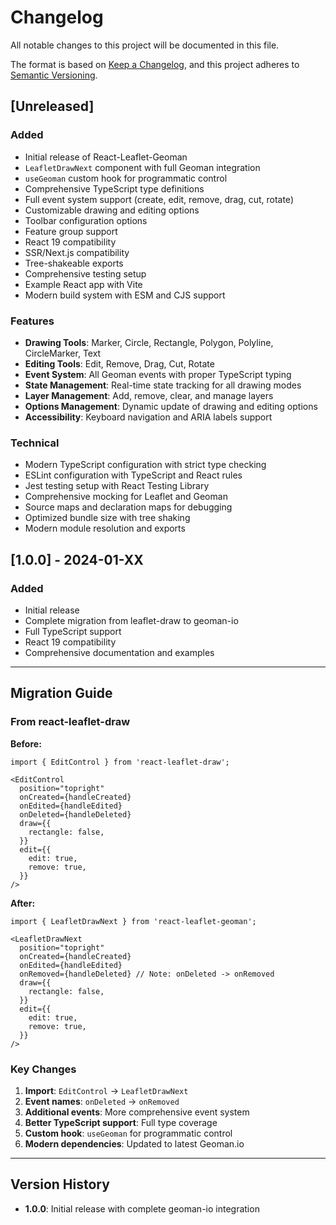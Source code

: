 # Changelog

All notable changes to this project will be documented in this file.

The format is based on [Keep a Changelog](https://keepachangelog.com/en/1.0.0/),
and this project adheres to [Semantic Versioning](https://semver.org/spec/v2.0.0.html).

## [Unreleased]

### Added
- Initial release of React-Leaflet-Geoman
- `LeafletDrawNext` component with full Geoman integration
- `useGeoman` custom hook for programmatic control
- Comprehensive TypeScript type definitions
- Full event system support (create, edit, remove, drag, cut, rotate)
- Customizable drawing and editing options
- Toolbar configuration options
- Feature group support
- React 19 compatibility
- SSR/Next.js compatibility
- Tree-shakeable exports
- Comprehensive testing setup
- Example React app with Vite
- Modern build system with ESM and CJS support

### Features
- **Drawing Tools**: Marker, Circle, Rectangle, Polygon, Polyline, CircleMarker, Text
- **Editing Tools**: Edit, Remove, Drag, Cut, Rotate
- **Event System**: All Geoman events with proper TypeScript typing
- **State Management**: Real-time state tracking for all drawing modes
- **Layer Management**: Add, remove, clear, and manage layers
- **Options Management**: Dynamic update of drawing and editing options
- **Accessibility**: Keyboard navigation and ARIA labels support

### Technical
- Modern TypeScript configuration with strict type checking
- ESLint configuration with TypeScript and React rules
- Jest testing setup with React Testing Library
- Comprehensive mocking for Leaflet and Geoman
- Source maps and declaration maps for debugging
- Optimized bundle size with tree shaking
- Modern module resolution and exports

## [1.0.0] - 2024-01-XX

### Added
- Initial release
- Complete migration from leaflet-draw to geoman-io
- Full TypeScript support
- React 19 compatibility
- Comprehensive documentation and examples

---

## Migration Guide

### From react-leaflet-draw

**Before:**
```tsx
import { EditControl } from 'react-leaflet-draw';

<EditControl
  position="topright"
  onCreated={handleCreated}
  onEdited={handleEdited}
  onDeleted={handleDeleted}
  draw={{
    rectangle: false,
  }}
  edit={{
    edit: true,
    remove: true,
  }}
/>
```

**After:**
```tsx
import { LeafletDrawNext } from 'react-leaflet-geoman';

<LeafletDrawNext
  position="topright"
  onCreated={handleCreated}
  onEdited={handleEdited}
  onRemoved={handleDeleted} // Note: onDeleted -> onRemoved
  draw={{
    rectangle: false,
  }}
  edit={{
    edit: true,
    remove: true,
  }}
/>
```

### Key Changes
1. **Import**: `EditControl` → `LeafletDrawNext`
2. **Event names**: `onDeleted` → `onRemoved`
3. **Additional events**: More comprehensive event system
4. **Better TypeScript support**: Full type coverage
5. **Custom hook**: `useGeoman` for programmatic control
6. **Modern dependencies**: Updated to latest Geoman.io

---

## Version History

- **1.0.0**: Initial release with complete geoman-io integration